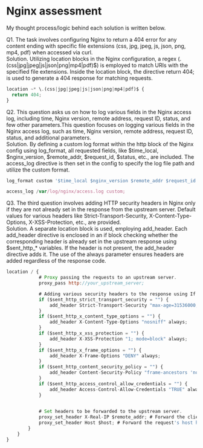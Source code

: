 # Nginx assessment

My thought process/logic behind each solution is written below.


Q1. The task involves configuring Nginx to return a 404 error for any content ending with specific file extensions (css, jpg, jpeg, js, json, png, mp4, pdf) when accessed via curl. <br>
Solution. Utilizing location blocks in the Nginx configuration, a regex (\.(css|jpg|jpeg|js|json|png|mp4|pdf)$) is employed to match URIs with the specified file extensions. Inside the location block, the directive return 404; is used to generate a 404 response for matching requests.
```js
location ~* \.(css|jpg|jpeg|js|json|png|mp4|pdf)$ {
  return 404;
}
```

Q2. This question asks us on how to log various fields in the Nginx access log, including time, Nginx version, remote address, request ID, status, and few other parameters.This question focuses on logging various fields in the Nginx access log, such as time, Nginx version, remote address, request ID, status, and additional parameters.
<br>
Solution. By defining a custom log format within the http block of the Nginx config using log_format, all requested fields, like $time_local, $nginx_version, $remote_addr, $request_id, $status, etc., are included. The access_log directive is then set in the config to specify the log file path and utilize the custom format.
```js
log_format custom '$time_local $nginx_version $remote_addr $request_id $status $body_bytes_sent "$http_user_agent" $proxy_protocol_addr $server_name $upstream_addr $request_time $upstream_connect_time $upstream_header_time $upstream_response_time "$request" $upstream_status $ssl_session_reused "$http_x_forwarded_for"';
```
```js
access_log /var/log/nginx/access.log custom;
```

Q3. The third question involves adding HTTP security headers in Nginx only if they are not already set in the response from the upstream server. Default values for various headers like Strict-Transport-Security, X-Content-Type-Options, X-XSS-Protection, etc., are provided. <br>
Solution. A separate location block is used, employing add_header. Each add_header directive is enclosed in an if block checking whether the corresponding header is already set in the upstream response using $sent_http_* variables. If the header is not present, the add_header directive adds it. The use of the always parameter ensures headers are added regardless of the response code.
```js
location / {
            # Proxy passing the requests to an upstream server.
            proxy_pass http://your_upstream_server;

            # Adding various security headers to the response using If else conditional statements.
            if ($sent_http_strict_transport_security = "") {
                add_header Strict-Transport-Security "max-age=31536000; includeSubDomains" always;
            }
            if ($sent_http_x_content_type_options = "") {
                add_header X-Content-Type-Options "nosniff" always;
            }
            if ($sent_http_x_xss_protection = "") {
                add_header X-XSS-Protection "1; mode=block" always;
            }
            if ($sent_http_x_frame_options = "") {
                add_header X-Frame-Options "DENY" always;
            }
            if ($sent_http_content_security_policy = "") {
                add_header Content-Security-Policy "frame-ancestors 'none'" always;
            }
            if ($sent_http_access_control_allow_credentials = "") {
                add_header Access-Control-Allow-Credentials "TRUE" always;
            }
            

            # Set headers to be forwarded to the upstream server.
            proxy_set_header X-Real-IP $remote_addr; # Forward the client's real IP.
            proxy_set_header Host $host; # Forward the request's host header.
        }
    }
}
